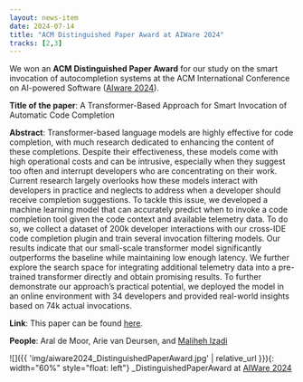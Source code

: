 ```yaml
---
layout: news-item
date: 2024-07-14
title: "ACM Distinguished Paper Award at AIWare 2024"
tracks: [2,3]
---
```


We won an **ACM Distinguished Paper Award** for our study on the smart invocation of autocompletion systems at the ACM International Conference on AI-powered Software ([AIware 2024][aiwareconf]).

**Title of the paper**: A Transformer-Based Approach for Smart Invocation of Automatic Code Completion

**Abstract**: Transformer-based language models are highly effective for code completion, with much research dedicated to enhancing the content of these completions. Despite their effectiveness, these models come with high operational costs and can be intrusive, especially when they suggest too often and interrupt developers who are concentrating on their work. Current research largely overlooks how these models interact with developers in practice and neglects to address when a developer should receive completion suggestions. To tackle this issue, we developed a machine learning model that can accurately predict when to invoke a code completion tool given the code context and available telemetry data. To do so, we collect a dataset of 200k developer interactions with our cross-IDE code completion plugin and train several invocation filtering models. Our results indicate that our small-scale transformer model significantly outperforms the baseline while maintaining low enough latency. We further explore the search space for integrating additional telemetry data into a pre-trained transformer directly and obtain promising results. To further demonstrate our approach’s practical potential, we deployed the model in an online environment with 34 developers and provided real-world insights based on 74k actual invocations.

**Link**: This paper can be found [here][aiware-paper].

**People**: Aral de Moor, Arie van Deursen, and [Maliheh Izadi][mali]

![]({{ 'img/aiware2024_DistinguishedPaperAward.jpg' | relative_url }}){: width="60%" style="float: left"}
_DistinguishedPaperAward at [AIWare 2024][aiwareconf]

[aiware-paper]: https://dl.acm.org/doi/abs/10.1145/3664646.3664760
[aiwareconf]: https://2024.aiwareconf.org/
[mali]: https://malihehizadi.github.io/PersonalWebsite/
